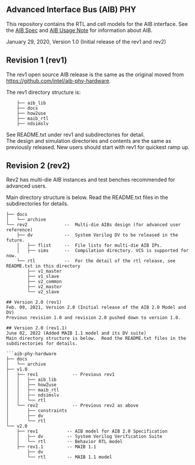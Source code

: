 ## Advanced Interface Bus (AIB) PHY
This repository contains the RTL and cell models for the AIB interface.  See the [AIB Spec](https://github.com/chipsalliance/AIB-specification/blob/master/AIB_Specification%202_0_DRAFT3.pdf) and [AIB Usage Note](https://github.com/chipsalliance/aib-phy-hardware/blob/master/docs/AIB_Usage_Note_v1_2_1.pdf) for information about AIB.

January 29, 2020, Version 1.0 (Initial release of the rev1 and rev2)

## Revision 1 (rev1)
The rev1 open source AIB release is the same as the original moved from https://github.com/intel/aib-phy-hardware.

The rev1 directory structure is:                                    
```aib_phy_hardware
    ├── aib_lib
    ├── docs
    ├── how2use
    ├── maib_rtl
    ├── ndsimslv
```
See README.txt under rev1 and subdirectories for detail.                  
The design and simulation directories and contents are the same as previously released.
New users should start with rev1 for quickest ramp up.                                   

## Revision 2 (rev2)
Rev2 has multi-die AIB instances and test benches recommended for advanced users.

Main directory structure is below.  Read the README.txt files in the subdirectories for details.

```aib_phy_hardware
├── docs
│   └── archive
└── rev2              --  Multi-die AIBs design (for advanced user reference)
    ├── dv            --  System Verilog DV to be released in the future.
    │   ├── flist     --  File lists for multi-die AIB IPs.
    │   ├── sims      --  Compilation directory. VCS is supported for now.
    └── rtl           --  For the detail of the rtl release, see README.txt in this directory
        ├── v1_master
        ├── v1_slave
        ├── v2_common
        ├── v2_master
        └── v2_slave

## Version 2.0 (rev1)
Feb. 09, 2021, Version 2.0 (Initial release of the AIB 2.0 Model and DV)
Previous revision 1.0 and revision 2.0 pushed down to version 1.0.

## Version 2.0 (rev1.1)
June 02, 2022 (Added MAIB 1.1 model and its DV suite)
Main directory structure is below.  Read the README.txt files in the subdirectories for details.

```aib-phy-hardware
├── docs
│   └── archive
├── v1.0
│   ├── rev1             -- Previous rev1
│   │   ├── aib_lib
│   │   ├── how2use
│   │   ├── maib_rtl
│   │   ├── ndsimslv
│   │   └── rtl
│   └── rev2             -- Previous rev2 as above
│       ├── constraints
│       ├── dv
│       └── rtl
└── v2.0
    ├── rev1           -- AIB model for AIB 2.0 Specification
    │   ├── dv         -- System Verilog Verification Suite
    │   └── rtl        -- Behavior RTL model
    ├── rev1.1         -- MAIB 1.1
        ├── dv
        └── rtl        -- MAIB 1.1 model
```

